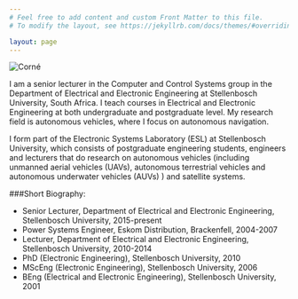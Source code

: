 ```yaml
---
# Feel free to add content and custom Front Matter to this file.
# To modify the layout, see https://jekyllrb.com/docs/themes/#overriding-theme-defaults

layout: page
---
```


![Corné](/assets/images/CvD_photo_small.jpg)

I am a senior lecturer in the Computer and Control Systems group in the Department of Electrical and Electronic Engineering at Stellenbosch University, South Africa.  I teach courses in Electrical and Electronic Engineering at both undergraduate and postgraduate level.  My research field is autonomous vehicles, where I focus on autonomous navigation.

I form part of the Electronic Systems Laboratory (ESL) at Stellenbosch University, which consists of postgraduate engineering students, engineers and lecturers that do research on autonomous vehicles (including unmanned aerial vehicles (UAVs), autonomous terrestrial vehicles and autonomous underwater vehicles (AUVs) ) and satellite systems.

###Short Biography:
- Senior Lecturer, Department of Electrical and Electronic Engineering, Stellenbosch University, 2015-present
- Power Systems Engineer, Eskom Distribution, Brackenfell, 2004-2007
- Lecturer, Department of Electrical and Electronic Engineering, Stellenbosch University, 2010-2014
- PhD (Electronic Engineering), Stellenbosch University, 2010
- MScEng (Electronic Engineering), Stellenbosch University, 2006
- BEng (Electrical and Electronic Engineering), Stellenbosch University, 2001

